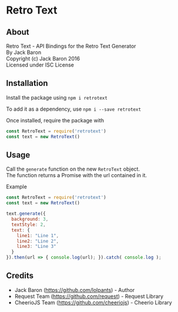 # Retro Text

## About
Retro Text - API Bindings for the Retro Text Generator  
By Jack Baron  
Copyright (c) Jack Baron 2016  
Licensed under ISC License  

## Installation
Install the package using
```npm i retrotext```

To add it as a dependency, use
```npm i --save retrotext```

Once installed, require the package with

```js
const RetroText = require('retrotext')
const text = new RetroText()
```

## Usage
Call the `generate` function on the new `RetroText` object.  
The function returns a Promise with the url contained in it.  

Example  
```js
const RetroText = require('retrotext')
const text = new RetroText()

text.generate({
  background: 3,
  textStyle: 2,
  text: {
    line1: "Line 1",
    line2: "Line 2",
    line3: "Line 3"
  }
}).then(url => { console.log(url); }).catch( console.log );
```

## Credits
- Jack Baron (https://github.com/lolpants) - Author
- Request Team (https://github.com/request) - Request Library
- CheerioJS Team (https://github.com/cheeriojs) - Cheerio Library